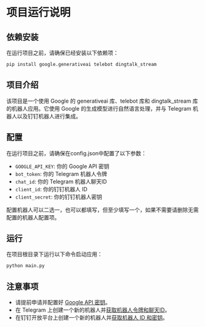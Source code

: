# 项目运行说明

## 依赖安装

在运行项目之前，请确保已经安装以下依赖项：

```bash
pip install google.generativeai telebot dingtalk_stream
```

## 项目介绍

该项目是一个使用 Google 的 generativeai 库、telebot 库和 dingtalk_stream 库的机器人应用。它使用 Google 的生成模型进行自然语言处理，并与 Telegram 机器人以及钉钉机器人进行集成。

## 配置

在运行项目之前，请确保在config.json中配置了以下参数：

- `GOOGLE_API_KEY`: 你的 Google API 密钥
- `bot_token`: 你的 Telegram 机器人令牌
- `chat_id`: 你的 Telegram 机器人聊天ID
- `client_id`: 你的钉钉机器人 ID
- `client_secret`: 你的钉钉机器人密钥

配置机器人可以二选一，也可以都填写，但至少填写一个，如果不需要请删除无需配置的机器人配置项。
## 运行

在项目根目录下运行以下命令启动应用：

```bash
python main.py
```

## 注意事项

- 请提前申请并配置好 [Google API 密钥](https://ai.google.dev/pricing)。
- 在 Telegram 上创建一个新的机器人并[获取机器人令牌和聊天ID](https://blog.xiny.cc/archives/mTaUz0TW)。
- 在钉钉开放平台上创建一个新的机器人并[获取机器人 ID 和密钥](https://blog.xiny.cc/archives/tJNIk1Xa)。
